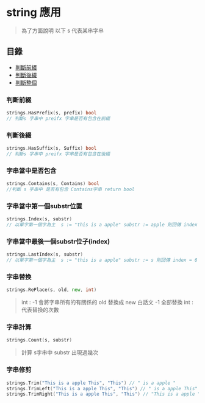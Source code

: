 # string 應用 
> 為了方面說明 以下 s 代表某串字串
## 目錄
- [判斷前綴](###判斷前綴)
- [判斷後綴](###判斷後綴)
- [判斷整個](###字串當中是否包含)
### 判斷前綴

```go
strings.HasPrefix(s, prefix) bool 
// 判斷s 字串中 preifx 字串是否有包含在前綴 
```

### 判斷後綴

```go
strings.HasSuffix(s, Suffix) bool
// 判斷s 字串中 preifx 字串是否有包含在後綴
```

### 字串當中是否包含
```go
strings.Contains(s, Contains) bool
//判斷 s 字串中 是否有包含 Contains字串 return bool
```

### 字串當中第一個substr位置
```go
strings.Index(s, substr)
// 以單字第一個字為主  s := "this is a apple" substr := apple 則回傳 index = 10 
```

### 字串當中最後一個substr位子(index)
```go
strings.LastIndex(s, substr)
// 以單字第一個字為主  s := "this is a apple" substr := s 則回傳 index = 6
```
### 字串替換
```go
strings.RePlace(s, old, new, int) 
```
> int : -1 會將字串所有的有關係的 old 替換成 new  白話文 -1 全部替換
> int : 代表替換的次數 

### 字串計算
```go
strings.Count(s, substr)
```
> 計算 s字串中 substr 出現過幾次

### 字串修剪
```go
strings.Trim("This is a apple This", "This") // " is a apple "
strings.TrimLeft("This is a apple This", "This") // " is a apple This"
strings.TrimRight("This is a apple This", "This") // "This is a apple "
```